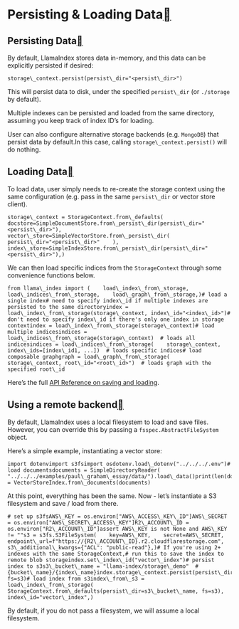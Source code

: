 Persisting & Loading Data[](#persisting-loading-data "Permalink to this heading")
==================================================================================

Persisting Data[](#persisting-data "Permalink to this heading")
----------------------------------------------------------------

By default, LlamaIndex stores data in-memory, and this data can be explicitly persisted if desired:


```
storage\_context.persist(persist\_dir="<persist\_dir>")
```
This will persist data to disk, under the specified `persist\_dir` (or `./storage` by default).

Multiple indexes can be persisted and loaded from the same directory, assuming you keep track of index ID’s for loading.

User can also configure alternative storage backends (e.g. `MongoDB`) that persist data by default.In this case, calling `storage\_context.persist()` will do nothing.

Loading Data[](#loading-data "Permalink to this heading")
----------------------------------------------------------

To load data, user simply needs to re-create the storage context using the same configuration (e.g. pass in the same `persist\_dir` or vector store client).


```
storage\_context = StorageContext.from\_defaults(    docstore=SimpleDocumentStore.from\_persist\_dir(persist\_dir="<persist\_dir>"),    vector\_store=SimpleVectorStore.from\_persist\_dir(        persist\_dir="<persist\_dir>"    ),    index\_store=SimpleIndexStore.from\_persist\_dir(persist\_dir="<persist\_dir>"),)
```
We can then load specific indices from the `StorageContext` through some convenience functions below.


```
from llama\_index import (    load\_index\_from\_storage,    load\_indices\_from\_storage,    load\_graph\_from\_storage,)# load a single index# need to specify index\_id if multiple indexes are persisted to the same directoryindex = load\_index\_from\_storage(storage\_context, index\_id="<index\_id>")# don't need to specify index\_id if there's only one index in storage contextindex = load\_index\_from\_storage(storage\_context)# load multiple indicesindices = load\_indices\_from\_storage(storage\_context)  # loads all indicesindices = load\_indices\_from\_storage(    storage\_context, index\_ids=[index\_id1, ...])  # loads specific indices# load composable graphgraph = load\_graph\_from\_storage(    storage\_context, root\_id="<root\_id>")  # loads graph with the specified root\_id
```
Here’s the full [API Reference on saving and loading](../../api_reference/storage/indices_save_load.html).

Using a remote backend[](#using-a-remote-backend "Permalink to this heading")
------------------------------------------------------------------------------

By default, LlamaIndex uses a local filesystem to load and save files. However, you can override this by passing a `fsspec.AbstractFileSystem` object.

Here’s a simple example, instantiating a vector store:


```
import dotenvimport s3fsimport osdotenv.load\_dotenv("../../../.env")# load documentsdocuments = SimpleDirectoryReader(    "../../../examples/paul\_graham\_essay/data/").load\_data()print(len(documents))index = VectorStoreIndex.from\_documents(documents)
```
At this point, everything has been the same. Now - let’s instantiate a S3 filesystem and save / load from there.


```
# set up s3fsAWS\_KEY = os.environ["AWS\_ACCESS\_KEY\_ID"]AWS\_SECRET = os.environ["AWS\_SECRET\_ACCESS\_KEY"]R2\_ACCOUNT\_ID = os.environ["R2\_ACCOUNT\_ID"]assert AWS\_KEY is not None and AWS\_KEY != ""s3 = s3fs.S3FileSystem(    key=AWS\_KEY,    secret=AWS\_SECRET,    endpoint\_url=f"https://{R2\_ACCOUNT\_ID}.r2.cloudflarestorage.com",    s3\_additional\_kwargs={"ACL": "public-read"},)# If you're using 2+ indexes with the same StorageContext,# run this to save the index to remote blob storageindex.set\_index\_id("vector\_index")# persist index to s3s3\_bucket\_name = "llama-index/storage\_demo"  # {bucket\_name}/{index\_name}index.storage\_context.persist(persist\_dir=s3\_bucket\_name, fs=s3)# load index from s3index\_from\_s3 = load\_index\_from\_storage(    StorageContext.from\_defaults(persist\_dir=s3\_bucket\_name, fs=s3),    index\_id="vector\_index",)
```
By default, if you do not pass a filesystem, we will assume a local filesystem.

